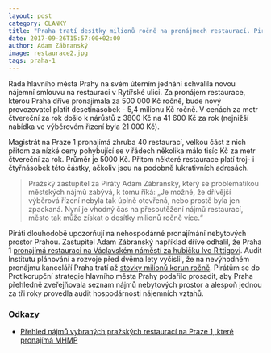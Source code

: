 ```yaml
---
layout: post
category: CLANKY
title: "Praha tratí desítky milionů ročně na pronájmech restaurací. Piráti je chtějí přesoutěžit"
date: 2017-09-26T15:57:00+02:00
author: Adam Zábranský
image: restaurace2.jpg
tags: praha-1
---
```


Rada hlavního města Prahy na svém úterním jednání schválila novou nájemní smlouvu na restauraci v Rytířské ulici. Za pronájem restaurace, kterou Praha dříve pronajímala za 500 000 Kč ročně, bude nový provozovatel platit desetinásobek - 5,4 milionu Kč ročně. V cenách za metr čtvereční za rok došlo k nárůstů z 3800 Kč na 41 600 Kč za rok (nejnižší nabídka ve výběrovém řízení byla 21 000 Kč).

Magistrát na Praze 1 pronajímá zhruba 40 restaurací, velkou část z nich přitom za nízké ceny pohybující se v řádech několika málo tisíc Kč za metr čtvereční za rok. Průměr je 5000 Kč. Přitom některé restaurace platí troj- i čtyřnásobek této částky, ačkoliv jsou na podobně lukrativních adresách.

> Pražský zastupitel za Piráty Adam Zábranský, který se problematikou městských nájmů zabývá, k tomu říká: „Je možné, že dřívější výběrová řízení nebyla tak úplně otevřená, nebo prostě byla jen zpackaná. Nyní je vhodný čas na přesoutěžení nájmů restaurací, město tak může získat o desítky milionů ročně více.“

Piráti dlouhodobě upozorňují na nehospodárné pronajímání nebytových prostor Prahou. Zastupitel Adam Zábranský například dříve odhalil, že Praha 1 [pronajímá restauraci na Václavském náměstí za hubičku Ivo Rittigovi](http://www.euro.cz/praha/mesto-trati-kvuli-rittigovym-restauracim-miliony-tvrdi-pirati-1313317). Audit Institutu plánování a rozvoje před dvěma lety vyčíslil, že na nevýhodném pronájmu kanceláří Praha tratí až [stovky milionů korun ročně](https://praha.pirati.cz/nevyhodne-najmy.html). Pirátům se do Protikorupční strategie hlavního města Prahy podařilo prosadit, aby Praha přehledně zveřejňovala seznam nájmů nebytových prostor a alespoň jednou za tři roky provedla audit hospodárnosti nájemních vztahů.

### Odkazy

* [Přehled nájmů vybraných pražských restaurací na Praze 1, které pronajímá MHMP](/assets/xlsx/restaurace-p1.xlsx)
